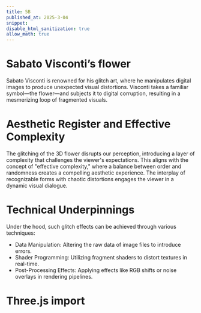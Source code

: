 ```yaml
---
title: 5B
published_at: 2025-3-04
snippet: 
disable_html_sanitization: true
allow_math: true
---
```


# Sabato Visconti’s flower
Sabato Visconti is renowned for his glitch art, where he manipulates digital images to produce unexpected visual distortions. Visconti takes a familiar symbol—the flower—and subjects it to digital corruption, resulting in a mesmerizing loop of fragmented visuals.

# Aesthetic Register and Effective Complexity
The glitching of the 3D flower disrupts our perception, introducing a layer of complexity that challenges the viewer's expectations. This aligns with the concept of "effective complexity," where a balance between order and randomness creates a compelling aesthetic experience. The interplay of recognizable forms with chaotic distortions engages the viewer in a dynamic visual dialogue.

# Technical Underpinnings
Under the hood, such glitch effects can be achieved through various techniques:

- Data Manipulation: Altering the raw data of image files to introduce errors.
- Shader Programming: Utilizing fragment shaders to distort textures in real-time.
- Post-Processing Effects: Applying effects like RGB shifts or noise overlays in rendering pipelines.


# Three.js import

<div id="threejs-container" style="width: 100%; height: 500px;"></div>

<script type="module">
import * as THREE from "/scripts/three.js/three.module.js";

const container = document.getElementById('threejs-container');
const scene = new THREE.Scene();
const camera = new THREE.PerspectiveCamera(75, container.offsetWidth / container.offsetHeight, 0.1, 1000);
const renderer = new THREE.WebGLRenderer();
renderer.setSize(container.offsetWidth, container.offsetHeight);
container.appendChild(renderer.domElement);

// Custom Shaders
const vertexShader = `
varying vec2 vUv;
void main() {
  vUv = uv; 
  gl_Position = projectionMatrix * modelViewMatrix * vec4(position, 1.0);
}
`;

const fragmentShader = `
uniform float u_time;
varying vec2 vUv;

void main() {
  vec2 st = vUv * 4.0; // scale UVs for more repetition
  float r = 0.5 + 0.5 * sin(u_time + st.x * 5.0);
  float g = 0.5 + 0.5 * sin(u_time + st.y * 5.0);
  float b = 0.5 + 0.5 * sin(u_time + (st.x + st.y) * 5.0);
  gl_FragColor = vec4(r, g, b, 1.0);
}
`;

// Create a ShaderMaterial
const material = new THREE.ShaderMaterial({
  vertexShader,
  fragmentShader,
  uniforms: {
    u_time: { value: 0.0 }
  }
});

const geometry = new THREE.PlaneGeometry(2, 2);
const mesh = new THREE.Mesh(geometry, material);
scene.add(mesh);

camera.position.z = 2;

function animate(time) {
  requestAnimationFrame(animate);
  material.uniforms.u_time.value = time * 0.001; // Pass time in seconds
  renderer.render(scene, camera);
}
animate();
</script>

